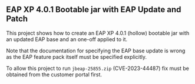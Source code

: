 ## EAP XP 4.0.1 Bootable jar with EAP Update and Patch

This project shows how to create an EAP XP 4.0.1 (hollow) bootable jar with an updated EAP base and an one-off applied to it.

Note that the documentation for specifying the EAP base update is wrong as the EAP feature pack itself must be specified explicitly.

To allow this project to run `jbeap-25855.zip` (CVE-2023-44487) fix must be obtained from the customer portal first.
